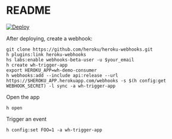 # README

[![Deploy](https://www.herokucdn.com/deploy/button.svg)](https://heroku.com/deploy?template=https://github.com/heroku/webhooks-consumer-demo)

After deploying, create a webhook:

```
git clone https://github.com/heroku/heroku-webhooks.git
h plugins:link heroku-webhooks
hs labs:enable webhooks-beta-user -u $your_email
h create wh-trigger-app
export HEROKU_APP=wh-demo-consumer
h webhooks:add --include api:release --url https://$HEROKU_APP.herokuapp.com/webhooks -s $(h config:get WEBHOOK_SECRET) -l sync -a wh-trigger-app
```

Open the app

```
h open
```

Trigger an event

```
h config:set FOO=1 -a wh-trigger-app
```
